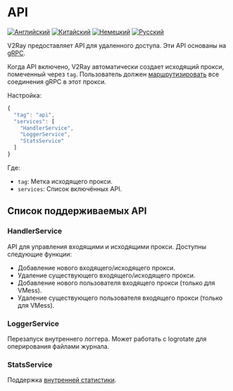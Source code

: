 # API

[![Английский](../resources/english.svg)](https://www.v2ray.com/en/configuration/api.html) [![Китайский](../resources/chinese.svg)](https://www.v2ray.com/chapter_02/api.html) [![Немецкий](../resources/german.svg)](https://www.v2ray.com/de/configuration/api.html) [![Русский](../resources/russian.svg)](https://www.v2ray.com/ru/configuration/api.html)

V2Ray предоставляет API для удаленного доступа. Эти API основаны на [gRPC](https://grpc.io/).

Когда API включено, V2Ray автоматически создает исходящий прокси, помеченный через `tag`. Пользователь должен [маршрутизировать](routing.md) все соединения gRPC в этот прокси.

Настройка:

```javascript
{
  "tag": "api",
  "services": [
    "HandlerService",
    "LoggerService",
    "StatsService"
  ]
}
```

Где:

* `tag`: Метка исходящего прокси.
* `services`: Список включённых API.

## Список поддерживаемых API

### HandlerService

API для управления входящими и исходящими прокси. Доступны следующие функции:

* Добавление нового входящего/исходящего прокси.
* Удаление существующего входящего/исходящего прокси.
* Добавление нового пользователя входящего прокси (только для VMess).
* Удаление существующего пользователя входящего прокси (только для VMess).

### LoggerService

Перезапуск внутреннего логгера. Может работать с logrotate для оперирования файлами журнала.

### StatsService

Поддержка [внутренней статистики](stats.md).